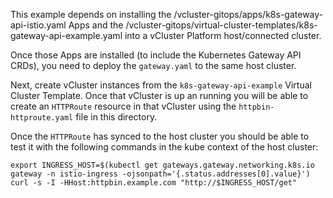 This example depends on installing the /vcluster-gitops/apps/k8s-gateway-api-istio.yaml Apps and the /vcluster-gitops/virtual-cluster-templates/k8s-gateway-api-example.yaml into a vCluster Platform host/connected cluster.

Once those Apps are installed (to include the Kubernetes Gateway API CRDs), you need to deploy the `gateway.yaml` to the same host cluster.

Next, create vCluster instances from the `k8s-gateway-api-example` Virtual Cluster Template. Once that vCluster is up an running you will be able to create an `HTTPRoute` resource in that vCluster using the `httpbin-httproute.yaml` file in this directory.

Once the `HTTPRoute` has synced to the host cluster you should be able to test it with the following commands in the kube context of the host cluster:

```
export INGRESS_HOST=$(kubectl get gateways.gateway.networking.k8s.io gateway -n istio-ingress -ojsonpath='{.status.addresses[0].value}')
curl -s -I -HHost:httpbin.example.com "http://$INGRESS_HOST/get"
```
